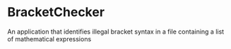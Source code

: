 BracketChecker
==============

An application that identifies illegal bracket syntax in a file containing a list of mathematical expressions
